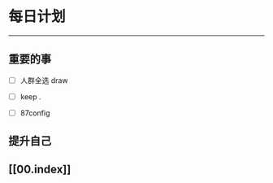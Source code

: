 
# 每日计划
---
## 重要的事

- [ ]  人群全选 draw
- [ ]  keep .
- [ ]  87config



## 提升自己

  



## [[00.index]]










